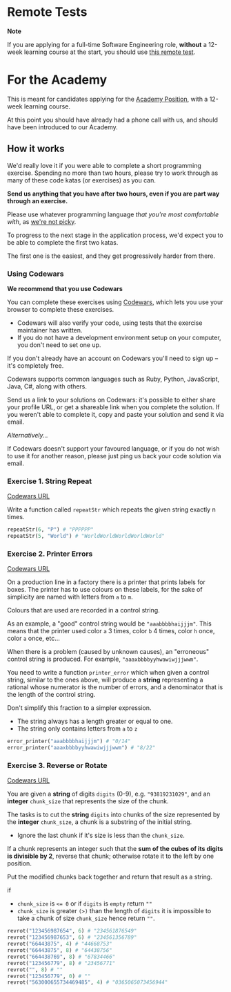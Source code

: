 # Remote Tests

**Note** 

If you are applying for a full-time Software Engineering role, **without** a 12-week learning course at the start, you should use [this remote test](https://github.com/madetech/handbook/tree/master/guides/hiring/remote_test).

# For the Academy

This is meant for candidates applying for the [Academy Position](https://www.madetech.com/careers/academy), with a 12-week learning course.

At this point you should have already had a phone call with us, and should have been introduced to our Academy.

## How it works

We'd really love it if you were able to complete a short programming exercise.
Spending no more than two hours, please try to work through as many of these code katas (or exercises) as you can. 

**Send us anything that you have after two hours, even if you are part way through an exercise.**

Please use whatever programming language _that you're most comfortable with_, as [we're not picky](https://www.madetech.com/blog/polyglot-disciplines).

To progress to the next stage in the application process, we'd expect you to be able to complete the first two katas. 

The first one is the easiest, and they get progressively harder from there.

### Using Codewars

**We recommend that you use Codewars**

You can complete these exercises using [Codewars](https://www.codewars.com), which lets you use your browser to complete these exercises.

* Codewars will also verify your code, using tests that the exercise maintainer has written.
* If you do not have a development environment setup on your computer, you don't need to set one up.

If you don't already have an account on Codewars you'll need to sign up – it's completely free.

Codewars supports common languages such as Ruby, Python, JavaScript, Java, C#, along with others.

Send us a link to your solutions on Codewars: it's possible to either share your profile URL, or get a shareable link when you complete the solution. 
If you weren't able to complete it, copy and paste your solution and send it via email.

_Alternatively..._

If Codewars doesn't support your favoured language, or if you do not wish to use it for another reason, please just ping us back your code solution via email.

### Exercise 1. String Repeat

[Codewars URL](https://www.codewars.com/kata/string-repeat)

Write a function called `repeatStr` which repeats the given string exactly n times.

```ruby
repeatStr(6, "P") # "PPPPPP" 
repeatStr(5, "World") # "WorldWorldWorldWorldWorld"
```

### Exercise 2. Printer Errors

[Codewars URL](https://www.codewars.com/kata/printer-errors)

On a production line in a factory there is a printer that prints labels for boxes.
The printer has to use colours on these labels, for the sake of simplicity are named with letters from `a` to `m`.

Colours that are used are recorded in a control string. 

As an example, a "good" control string would be `"aaabbbbhaijjjm"`.
This means that the printer used color `a` 3 times, color `b` 4 times, color `h` once, color `a` once, etc...

When there is a problem (caused by unknown causes), an "erroneous" control string is produced.
For example, `"aaaxbbbbyyhwawiwjjjwwm"`.

You need to write a function `printer_error` which when given a control string, similar to the ones above, will produce a **string** representing a rational whose numerator is the number of errors, and a denominator that is the length of the control string.

Don't simplify this fraction to a simpler expression.

* The string always has a length greater or equal to one.
* The string only contains letters from `a` to `z`

```ruby
error_printer("aaabbbbhaijjjm") # "0/14"
error_printer("aaaxbbbbyyhwawiwjjjwwm") # "8/22"
```

### Exercise 3. Reverse or Rotate

[Codewars URL](https://www.codewars.com/kata/reverse-or-rotate)

You are given a **string** of digits `digits` (0-9), e.g. `"93819231029"`, and an **integer** `chunk_size` that represents the size of the chunk.

The tasks is to cut the **string** `digits` into chunks of the size represented by the **integer** `chunk_size`, a chunk is a substring of the initial string.

* Ignore the last chunk if it's size is less than the `chunk_size`.

If a chunk represents an integer such that the **sum of the cubes of its digits is divisible by 2**, reverse that chunk; otherwise rotate it to the left by one position.

Put the modified chunks back together and return that result as a string.

if

* `chunk_size` is `<= 0` or if `digits` is `empty` return `""`
* `chunk_size` is greater `(>)` than the length of `digits` it is impossible to take a chunk of size `chunk_size` hence return `""`.

```ruby
revrot("123456987654", 6) # "234561876549"
revrot("123456987653", 6) # "234561356789"
revrot("66443875", 4) # "44668753"
revrot("66443875", 8) # "64438756"
revrot("664438769", 8) # "67834466"
revrot("123456779", 8) # "23456771"
revrot("", 8) # ""
revrot("123456779", 0) # "" 
revrot("563000655734469485", 4) # "0365065073456944"
```

